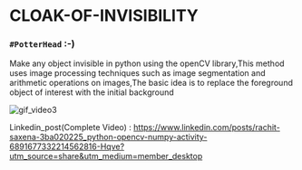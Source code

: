 # CLOAK-OF-INVISIBILITY
### `#PotterHead` :-)

Make any object invisible in python using the openCV library,This method uses image processing techniques such as image segmentation and arithmetic operations on images,The basic idea is to replace the foreground object of interest with the initial background

![gif_video3](https://user-images.githubusercontent.com/72144798/227968584-3197ed22-e61e-4d37-b377-ce64a97e5a09.gif)

Linkedin_post(Complete Video) : https://www.linkedin.com/posts/rachit-saxena-3ba020225_python-opencv-numpy-activity-6891677332214562816-Hqve?utm_source=share&utm_medium=member_desktop

